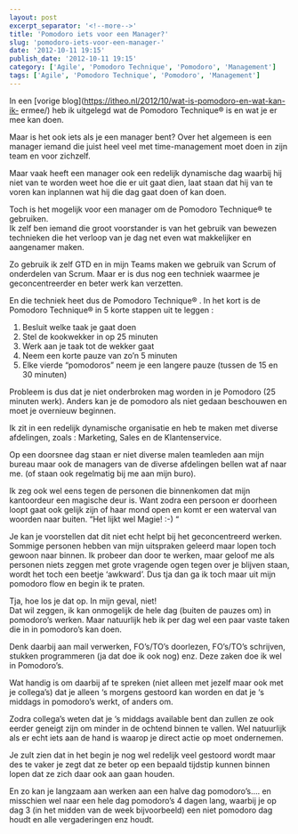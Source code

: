 ```yaml
---
layout: post
excerpt_separator: '<!--more-->'
title: 'Pomodoro iets voor een Manager?'
slug: 'pomodoro-iets-voor-een-manager-'
date: '2012-10-11 19:15'
publish_date: '2012-10-11 19:15'
category: ['Agile', 'Pomodoro Technique', 'Pomodoro', 'Management']
tags: ['Agile', 'Pomodoro Technique', 'Pomodoro', 'Management']
---
```

In een [vorige blog](https://itheo.nl/2012/10/wat-is-pomodoro-en-wat-kan-ik-
ermee/) heb ik uitgelegd wat de Pomodoro Technique® is en wat je er mee kan
doen.

Maar is het ook iets als je een manager bent? Over het algemeen is een manager
iemand die juist heel veel met time-management moet doen in zijn team en voor
zichzelf.

Maar vaak heeft een manager ook een redelijk dynamische dag waarbij hij niet
van te worden weet hoe die er uit gaat dien, laat staan dat hij van te voren
kan inplannen wat hij die dag gaat doen of kan doen.

Toch is het mogelijk voor een manager om de Pomodoro Technique® te gebruiken.  
Ik zelf ben iemand die groot voorstander is van het gebruik van bewezen
technieken die het verloop van je dag net even wat makkelijker en aangenamer
maken.

Zo gebruik ik zelf GTD en in mijn Teams maken we gebruik van Scrum of
onderdelen van Scrum. Maar er is dus nog een techniek waarmee je
geconcentreerder en beter werk kan verzetten.

En die techniek heet dus de Pomodoro Technique® . In het kort is de Pomodoro
Technique® in 5 korte stappen uit te leggen :

  1. Besluit welke taak je gaat doen
  2. Stel de kookwekker in op 25 minuten
  3. Werk aan je taak tot de wekker gaat
  4. Neem een korte pauze van zo’n 5 minuten
  5. Elke vierde “pomodoros” neem je een langere pauze (tussen de 15 en 30 minuten)

Probleem is dus dat je niet onderbroken mag worden in je Pomodoro (25 minuten
werk). Anders kan je de pomodoro als niet gedaan beschouwen en moet je
overnieuw beginnen.

Ik zit in een redelijk dynamische organisatie en heb te maken met diverse
afdelingen, zoals : Marketing, Sales en de Klantenservice.

Op een doorsnee dag staan er niet diverse malen teamleden aan mijn bureau maar
ook de managers van de diverse afdelingen bellen wat af naar me. (of staan ook
regelmatig bij me aan mijn buro).

Ik zeg ook wel eens tegen de personen die binnenkomen dat mijn kantoordeur een
magische deur is. Want zodra een persoon er doorheen loopt gaat ook gelijk
zijn of haar mond open en komt er een waterval van woorden naar buiten. “Het
lijkt wel Magie! :-) “

Je kan je voorstellen dat dit niet echt helpt bij het geconcentreerd werken.
Sommige personen hebben van mijn uitspraken geleerd maar lopen toch gewoon
naar binnen. Ik probeer dan door te werken, maar geloof me als personen niets
zeggen met grote vragende ogen tegen over je blijven staan, wordt het toch een
beetje ‘awkward’. Dus tja dan ga ik toch maar uit mijn pomodoro flow en begin
ik te praten.

Tja, hoe los je dat op. In mijn geval, niet!  
Dat wil zeggen, ik kan onmogelijk de hele dag (buiten de pauzes om) in
pomodoro’s werken. Maar natuurlijk heb ik per dag wel een paar vaste taken die
in in pomodoro’s kan doen.

Denk daarbij aan mail verwerken, FO’s/TO’s doorlezen, FO’s/TO’s schrijven,
stukken programmeren (ja dat doe ik ook nog) enz. Deze zaken doe ik wel in
Pomodoro’s.

Wat handig is om daarbij af te spreken (niet alleen met jezelf maar ook met je
collega’s) dat je alleen ‘s morgens gestoord kan worden en dat je ‘s middags
in pomodoro’s werkt, of anders om.

Zodra collega’s weten dat je ‘s middags available bent dan zullen ze ook
eerder geneigt zijn om minder in de ochtend binnen te vallen. Wel natuurlijk
als er echt iets aan de hand is waarop je direct actie op moet ondernemen.

Je zult zien dat in het begin je nog wel redelijk veel gestoord wordt maar des
te vaker je zegt dat ze beter op een bepaald tijdstip kunnen binnen lopen dat
ze zich daar ook aan gaan houden.

En zo kan je langzaam aan werken aan een halve dag pomodoro’s…. en misschien
wel naar een hele dag pomodoro’s 4 dagen lang, waarbij je op dag 3 (in het
midden van de week bijvoorbeeld) een niet pomodoro dag houdt en alle
vergaderingen enz houdt.

